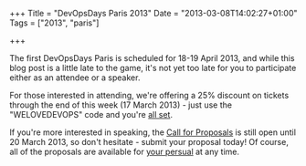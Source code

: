 +++
Title = "DevOpsDays Paris 2013"
Date = "2013-03-08T14:02:27+01:00"
Tags = ["2013", "paris"]

+++

The first DevOpsDays Paris is scheduled for 18-19 April 2013, and while this
blog post is a little late to the game, it's not yet too late for you to
participate either as an attendee or a speaker.

For those interested in attending, we're offering a 25% discount on tickets
through the end of this week (17 March 2013) - just use the "WELOVEDEVOPS" code
and you're [all set](http://devopsdays.org/events/2013-paris/registration/).

If you're more interested in speaking, the [Call for Proposals](http://devopsdays.org/events/2013-paris/propose/) is still open
until 20 March 2013, so don't hesitate - submit your proposal today!  Of
course, all of the proposals are available for [your persual](http://devopsdays.org/events/2013-paris/proposals/) at any time.
